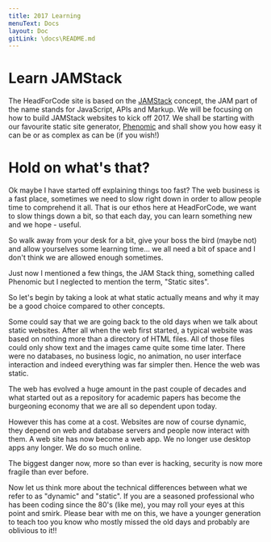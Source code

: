 ```yaml
---
title: 2017 Learning
menuText: Docs
layout: Doc
gitLink: \docs\README.md
---
```


# Learn JAMStack

The HeadForCode site is based on the [JAMStack](https://jamstack.org/) concept, the JAM part of the name stands for JavaScript, APIs and Markup. We will be focusing on how to build JAMStack websites to kick off 2017. We shall be starting with our favourite static site generator, [Phenomic](https://phenomic.io) and shall show you how easy it can be or as complex as can be (if you wish!)

# Hold on what's that?

Ok maybe I have started off explaining things too fast? The web business is a fast place, sometimes we need to slow right down in order to allow people time to comprehend it all. That is our ethos here at HeadForCode, we want to slow things down a bit, so that each day, you can learn something new and we hope - useful.

So walk away from your desk for a bit, give your boss the bird (maybe not) and allow yourselves some learning time... we all need a bit of space and I don't think we are allowed enough sometimes.

Just now I mentioned a few things, the JAM Stack thing, something called Phenomic but I neglected to mention the term, "Static sites". 

So let's begin by taking a look at what static actually means and why it may be a good choice compared to other concepts.

Some could say that we are going back to the old days when we talk about static websites. After all when the web first started, a typical website was based on nothing more than a directory of HTML files. All of those files could only show text and the images came quite some time later. There were no databases, no business logic, no animation, no user interface interaction and indeed everything was far simpler then. Hence the web was static.

The web has evolved a huge amount in the past couple of decades and what started out as a repository for academic papers has become the burgeoning economy that we are all so dependent upon today.

However this has come at a cost. Websites are now of course dynamic, they depend on web and database servers and people now interact with them. A web site has now become a web app. We no longer use desktop apps any longer. We do so much online.

The biggest danger now, more so than ever is hacking, security is now more fragile than ever before. 

Now let us think more about the technical differences between what we refer to as "dynamic" and "static". If you are a seasoned professional who has been coding since the 80's (like me), you may roll your eyes at this point and smirk. Please bear with me on this, we have a younger generation to teach too you know who mostly missed the old days and probably are oblivious to it!!





